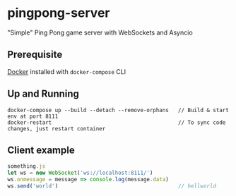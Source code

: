 # pingpong-server
"Simple" Ping Pong game server with WebSockets and Asyncio

## Prerequisite
[Docker](https://docs.docker.com/get-docker) installed with `docker-compose` CLI

## Up and Running
```
docker-compose up --build --detach --remove-orphans   // Build & start env at port 8111
docker-restart                                        // To sync code changes, just restart container
```

## Client example

```js
something.js
let ws = new WebSocket('ws://localhost:8111/')
ws.onmessage = message => console.log(message.data)
ws.send('world')                                      // hellworld
```
